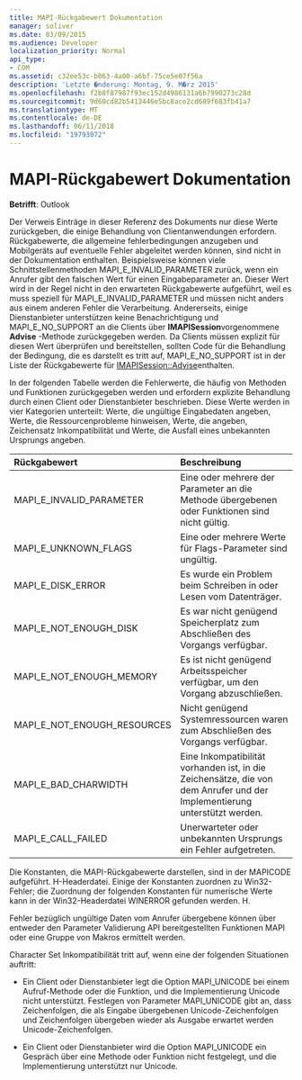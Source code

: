 ```yaml
---
title: MAPI-Rückgabewert Dokumentation
manager: soliver
ms.date: 03/09/2015
ms.audience: Developer
localization_priority: Normal
api_type:
- COM
ms.assetid: c32ee53c-b063-4a00-a6bf-75ce5e07f56a
description: 'Letzte �nderung: Montag, 9. M�rz 2015'
ms.openlocfilehash: f2b8f87987f93ec152d4986131a6b7990273c28d
ms.sourcegitcommit: 9d60cd82b5413446e5bc8ace2cd689f683fb41a7
ms.translationtype: MT
ms.contentlocale: de-DE
ms.lasthandoff: 06/11/2018
ms.locfileid: "19793072"
---
```

# <a name="mapi-return-value-documentation"></a>MAPI-Rückgabewert Dokumentation

  
  
**Betrifft**: Outlook 
  
Der Verweis Einträge in dieser Referenz des Dokuments nur diese Werte zurückgeben, die einige Behandlung von Clientanwendungen erfordern. Rückgabewerte, die allgemeine fehlerbedingungen anzugeben und Mobilgeräts auf eventuelle Fehler abgeleitet werden können, sind nicht in der Dokumentation enthalten. Beispielsweise können viele Schnittstellenmethoden MAPI_E_INVALID_PARAMETER zurück, wenn ein Anrufer gibt den falschen Wert für einen Eingabeparameter an. Dieser Wert wird in der Regel nicht in den erwarteten Rückgabewerte aufgeführt, weil es muss speziell für MAPI_E_INVALID_PARAMETER und müssen nicht anders aus einem anderen Fehler die Verarbeitung. Andererseits, einige Dienstanbieter unterstützen keine Benachrichtigung und MAPI_E_NO_SUPPORT an die Clients über **IMAPISession**vorgenommene **Advise** -Methode zurückgegeben werden. Da Clients müssen explizit für diesen Wert überprüfen und bereitstellen, sollten Code für die Behandlung der Bedingung, die es darstellt es tritt auf, MAPI_E_NO_SUPPORT ist in der Liste der Rückgabewerte für [IMAPISession::Advise](imapisession-advise.md)enthalten.
  
In der folgenden Tabelle werden die Fehlerwerte, die häufig von Methoden und Funktionen zurückgegeben werden und erfordern explizite Behandlung durch einen Client oder Dienstanbieter beschrieben. Diese Werte werden in vier Kategorien unterteilt: Werte, die ungültige Eingabedaten angeben, Werte, die Ressourcenprobleme hinweisen, Werte, die angeben, Zeichensatz Inkompatibilität und Werte, die Ausfall eines unbekannten Ursprungs angeben.
  
|**Rückgabewert**|**Beschreibung**|
|:-----|:-----|
|MAPI_E_INVALID_PARAMETER  <br/> |Eine oder mehrere der Parameter an die Methode übergebenen oder Funktionen sind nicht gültig.  <br/> |
|MAPI_E_UNKNOWN_FLAGS  <br/> |Eine oder mehrere Werte für Flags-Parameter sind ungültig.  <br/> |
|MAPI_E_DISK_ERROR  <br/> |Es wurde ein Problem beim Schreiben in oder Lesen vom Datenträger.  <br/> |
|MAPI_E_NOT_ENOUGH_DISK  <br/> |Es war nicht genügend Speicherplatz zum Abschließen des Vorgangs verfügbar.  <br/> |
|MAPI_E_NOT_ENOUGH_MEMORY  <br/> |Es ist nicht genügend Arbeitsspeicher verfügbar, um den Vorgang abzuschließen.  <br/> |
|MAPI_E_NOT_ENOUGH_RESOURCES  <br/> |Nicht genügend Systemressourcen waren zum Abschließen des Vorgangs verfügbar.  <br/> |
|MAPI_E_BAD_CHARWIDTH  <br/> |Eine Inkompatibilität vorhanden ist, in die Zeichensätze, die von dem Anrufer und der Implementierung unterstützt werden.  <br/> |
|MAPI_E_CALL_FAILED  <br/> |Unerwarteter oder unbekannten Ursprungs ein Fehler aufgetreten.  <br/> |
   
Die Konstanten, die MAPI-Rückgabewerte darstellen, sind in der MAPICODE aufgeführt. H-Headerdatei. Einige der Konstanten zuordnen zu Win32-Fehler; die Zuordnung der folgenden Konstanten für numerische Werte kann in der Win32-Headerdatei WINERROR gefunden werden. H.
  
Fehler bezüglich ungültige Daten vom Anrufer übergebene können über entweder den Parameter Validierung API bereitgestellten Funktionen MAPI oder eine Gruppe von Makros ermittelt werden. 
  
Character Set Inkompatibilität tritt auf, wenn eine der folgenden Situationen auftritt:
  
- Ein Client oder Dienstanbieter legt die Option MAPI_UNICODE bei einem Aufruf-Methode oder die Funktion, und die Implementierung Unicode nicht unterstützt. Festlegen von Parameter MAPI_UNICODE gibt an, dass Zeichenfolgen, die als Eingabe übergebenen Unicode-Zeichenfolgen und Zeichenfolgen übergeben wieder als Ausgabe erwartet werden Unicode-Zeichenfolgen.
    
- Ein Client oder Dienstanbieter wird die Option MAPI_UNICODE ein Gespräch über eine Methode oder Funktion nicht festgelegt, und die Implementierung unterstützt nur Unicode.
    

